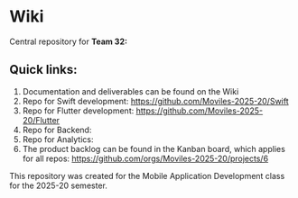 # Wiki

Central repository for **Team 32:**

## Quick links:
1. Documentation and deliverables can be found on the Wiki
2. Repo for Swift development: https://github.com/Moviles-2025-20/Swift
3. Repo for Flutter development: https://github.com/Moviles-2025-20/Flutter
4. Repo for Backend:
5. Repo for Analytics:
6. The product backlog can be found in the Kanban board, which applies for all repos: https://github.com/orgs/Moviles-2025-20/projects/6

This repository was created for the Mobile Application Development class for the 2025-20 semester.

